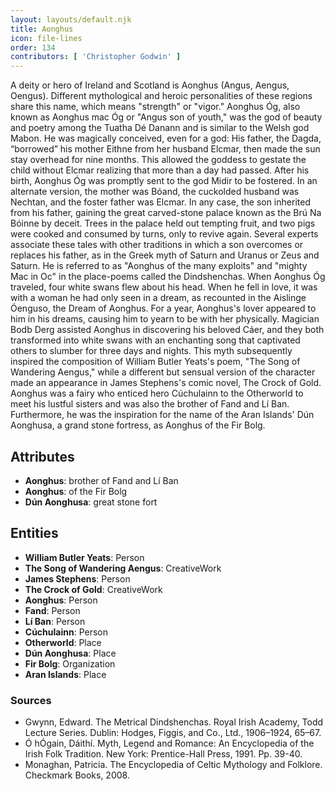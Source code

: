 ```yaml
---
layout: layouts/default.njk
title: Aonghus
icon: file-lines
order: 134
contributors: [ 'Christopher Godwin' ]
---
```

A deity or hero of Ireland and Scotland is Aonghus (Angus, Aengus, Oengus). Different mythological and heroic personalities of these regions share this name, which means "strength" or "vigor." Aonghus Óg, also known as Aonghus mac Óg or "Angus son of youth," was the god of beauty and poetry among the Tuatha Dé Danann and is similar to the Welsh god Mabon. He was magically conceived, even for a god: His father, the Dagda, “borrowed” his mother Eithne from her husband Elcmar, then made the sun stay overhead for nine months. This allowed the goddess to gestate the child without Elcmar realizing that more than a day had passed. After his birth, Aonghus Óg was promptly sent to the god Midir to be fostered. In an alternate version, the mother was Bóand, the cuckolded husband was Nechtan, and the foster father was Elcmar. In any case, the son inherited from his father, gaining the great carved-stone palace known as the Brú Na Bóinne by deceit. Trees in the palace held out tempting fruit, and two pigs were cooked and consumed by turns, only to revive again. Several experts associate these tales with other traditions in which a son overcomes or replaces his father, as in the Greek myth of Saturn and Uranus or Zeus and Saturn. He is referred to as "Aonghus of the many exploits" and "mighty Mac in Oc" in the place-poems called the Dindshenchas. When Aonghus Óg traveled, four white swans flew about his head. When he fell in love, it was with a woman he had only seen in a dream, as recounted in the Aislinge Óenguso, the Dream of Aonghus. For a year, Aonghus's lover appeared to him in his dreams, causing him to yearn to be with her physically. Magician Bodb Derg assisted Aonghus in discovering his beloved Cáer, and they both transformed into white swans with an enchanting song that captivated others to slumber for three days and nights. This myth subsequently inspired the composition of William Butler Yeats's poem, "The Song of Wandering Aengus," while a different but sensual version of the character made an appearance in James Stephens's comic novel, The Crock of Gold. Aonghus was a fairy who enticed hero Cúchulainn to the Otherworld to meet his lustful sisters and was also the brother of Fand and Lí Ban. Furthermore, he was the inspiration for the name of the Aran Islands' Dún Aonghusa, a grand stone fortress, as Aonghus of the Fir Bolg.

## Attributes

- **Aonghus**: brother of Fand and Lí Ban
- **Aonghus**: of the Fir Bolg
- **Dún Aonghusa**: great stone fort

## Entities

- **William Butler Yeats**: Person
- **The Song of Wandering Aengus**: CreativeWork
- **James Stephens**: Person
- **The Crock of Gold**: CreativeWork
- **Aonghus**: Person
- **Fand**: Person
- **Lí Ban**: Person
- **Cúchulainn**: Person
- **Otherworld**: Place
- **Dún Aonghusa**: Place
- **Fir Bolg**: Organization
- **Aran Islands**: Place

### Sources

- Gwynn, Edward. The Metrical Dindshenchas. Royal Irish Academy, Todd Lecture Series. Dublin: Hodges, Figgis, and Co., Ltd., 1906–1924, 65–67.
- Ó hÓgain, Dáithí. Myth, Legend and Romance: An Encyclopedia of the Irish Folk Tradition. New York: Prentice-Hall Press, 1991. Pp. 39-40.
- Monaghan, Patricia. The Encyclopedia of Celtic Mythology and Folklore. Checkmark Books, 2008.

